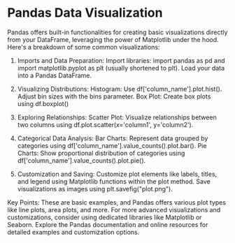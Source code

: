 # Pandas Data Visualization
Pandas offers built-in functionalities for creating basic visualizations directly from your DataFrame, leveraging the power of Matplotlib under the hood.
Here's a breakdown of some common visualizations:

1. Imports and Data Preparation:
Import libraries: import pandas as pd and import matplotlib.pyplot as plt (usually shortened to plt).
Load your data into a Pandas DataFrame.

2. Visualizing Distributions:
Histogram: Use df['column_name'].plot.hist(). Adjust bin sizes with the bins parameter.
Box Plot: Create box plots using df.boxplot()

3. Exploring Relationships:
Scatter Plot: Visualize relationships between two columns using df.plot.scatter(x='column1', y='column2').

4. Categorical Data Analysis:
Bar Charts: Represent data grouped by categories using df['column_name'].value_counts().plot.bar().
Pie Charts: Show proportional distribution of categories using df['column_name'].value_counts().plot.pie().

6. Customization and Saving:
Customize plot elements like labels, titles, and legend using Matplotlib functions within the plot method.
Save visualizations as images using plt.savefig("plot.png").


Key Points:
These are basic examples, and Pandas offers various plot types like line plots, area plots, and more.
For more advanced visualizations and customizations, consider using dedicated libraries like Matplotlib or Seaborn.
Explore the Pandas documentation and online resources for detailed examples and customization options.
